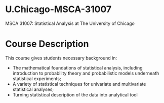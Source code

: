 # U.Chicago-MSCA-31007
MSCA 31007: Statistical Analysis at The University of Chicago

# Course Description

This course gives students necessary background in:
- The mathematical foundations of statistical analysis, including introduction to probability theory and probabilistic models underneath
statistical experiments;
- A variety of statistical techniques for univariate and multivariate statistical analyses;
- Turning statistical description of the data into analytical tool
